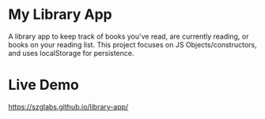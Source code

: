 # My Library App

A library app to keep track of books you've read, are currently reading, or books on your reading list. This project focuses on JS Objects/constructors, and uses localStorage for persistence.

# Live Demo

https://szglabs.github.io/library-app/
